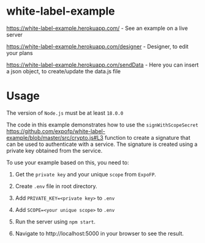 # white-label-example

https://white-label-example.herokuapp.com/ - See an example on a live server

https://white-label-example.herokuapp.com/designer - Designer, to edit your plans

https://white-label-example.herokuapp.com/sendData - Here you can insert a json object, to create/update the data.js file

# Usage
The version of ```Node.js``` must be at least ```18.0.0```

The code in this example demonstrates how to use the ```signWithScopeSecret``` https://github.com/expofp/white-label-example/blob/master/src/crypto.js#L3 function to create a signature that can be used to authenticate with a service. The signature is created using a private key obtained from the service.

To use your example based on this, you need to:

1. Get the ```private key``` and your unique ```scope``` from ```ExpoFP```.

2. Create ```.env``` file in root directory.

3. Add ```PRIVATE_KEY=<private key>``` to ```.env```
  
4. Add ```SCOPE=<your unique scope>``` to ```.env```

4. Run the server using ```npm start```.

5. Navigate to http://localhost:5000 in your browser to see the result.

